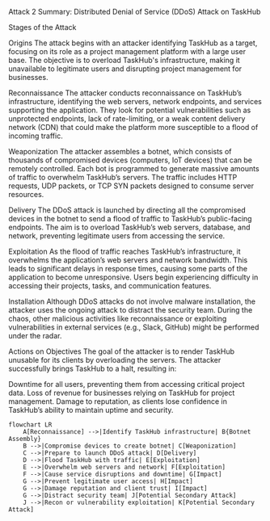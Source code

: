 Attack 2 Summary: Distributed Denial of Service (DDoS) Attack on TaskHub

Stages of the Attack

Origins
The attack begins with an attacker identifying TaskHub as a target, focusing on its role as a project management platform with a large user base. The objective is to overload TaskHub's infrastructure, making it unavailable to legitimate users and disrupting project management for businesses.

Reconnaissance
The attacker conducts reconnaissance on TaskHub’s infrastructure, identifying the web servers, network endpoints, and services supporting the application. They look for potential vulnerabilities such as unprotected endpoints, lack of rate-limiting, or a weak content delivery network (CDN) that could make the platform more susceptible to a flood of incoming traffic.

Weaponization
The attacker assembles a botnet, which consists of thousands of compromised devices (computers, IoT devices) that can be remotely controlled. Each bot is programmed to generate massive amounts of traffic to overwhelm TaskHub’s servers. The traffic includes HTTP requests, UDP packets, or TCP SYN packets designed to consume server resources.

Delivery
The DDoS attack is launched by directing all the compromised devices in the botnet to send a flood of traffic to TaskHub’s public-facing endpoints. The aim is to overload TaskHub’s web servers, database, and network, preventing legitimate users from accessing the service.

Exploitation
As the flood of traffic reaches TaskHub’s infrastructure, it overwhelms the application’s web servers and network bandwidth. This leads to significant delays in response times, causing some parts of the application to become unresponsive. Users begin experiencing difficulty in accessing their projects, tasks, and communication features.

Installation
Although DDoS attacks do not involve malware installation, the attacker uses the ongoing attack to distract the security team. During the chaos, other malicious activities like reconnaissance or exploiting vulnerabilities in external services (e.g., Slack, GitHub) might be performed under the radar.

Actions on Objectives
The goal of the attacker is to render TaskHub unusable for its clients by overloading the servers. The attacker successfully brings TaskHub to a halt, resulting in:

Downtime for all users, preventing them from accessing critical project data.
Loss of revenue for businesses relying on TaskHub for project management.
Damage to reputation, as clients lose confidence in TaskHub’s ability to maintain uptime and security.

```mermaid
flowchart LR
    A[Reconnaissance] -->|Identify TaskHub infrastructure| B{Botnet Assembly}
    B -->|Compromise devices to create botnet| C[Weaponization]
    C -->|Prepare to launch DDoS attack| D[Delivery]
    D -->|Flood TaskHub with traffic| E[Exploitation]
    E -->|Overwhelm web servers and network| F[Exploitation]
    F -->|Cause service disruptions and downtime| G[Impact]
    G -->|Prevent legitimate user access| H[Impact]
    G -->|Damage reputation and client trust| I[Impact]
    G -->|Distract security team| J[Potential Secondary Attack]
    J -->|Recon or vulnerability exploitation| K[Potential Secondary Attack]


